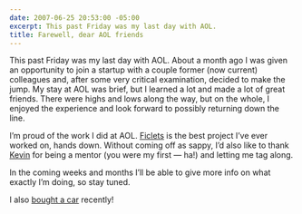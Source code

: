 ```yaml
---
date: 2007-06-25 20:53:00 -05:00
excerpt: This past Friday was my last day with AOL.
title: Farewell, dear AOL friends
---
```


This past Friday was my last day with AOL. About a month ago I was given an opportunity to join a startup with a couple former (now current) colleagues and, after some very critical examination, decided to make the jump. My stay at AOL was brief, but I learned a lot and made a lot of great friends. There were highs and lows along the way, but on the whole, I enjoyed the experience and look forward to possibly returning down the line.

I’m proud of the work I did at AOL. [Ficlets](http://ficlets.com/) is the best project I’ve ever worked on, hands down. Without coming off as sappy, I’d also like to thank [Kevin](http://lawver.net/) for being a mentor (you were my first — ha!) and letting me tag along.

In the coming weeks and months I’ll be able to give more info on what exactly I’m doing, so stay tuned.

I also [bought a car](http://flickr.com/photos/jgarber/tags/mazda3/) recently!